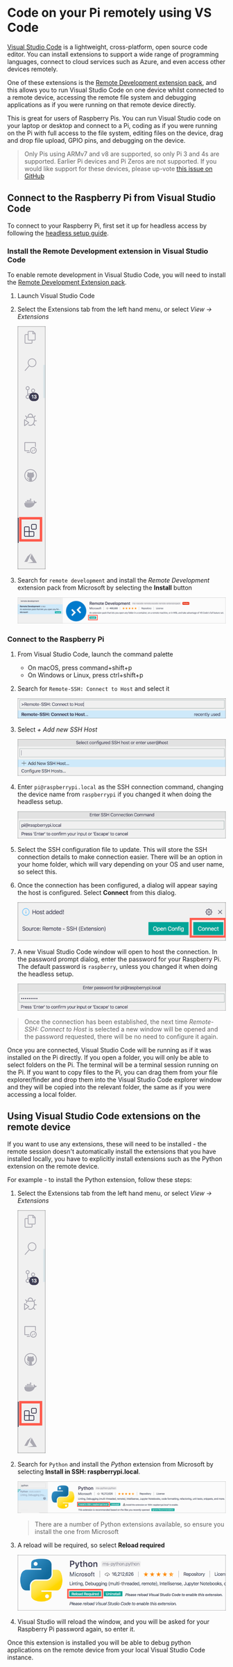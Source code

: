 # Code on your Pi remotely using VS Code

[Visual Studio Code](https://code.visualstudio.com/?WT.mc_id=rpi_resources-github-jabenn) is a lightweight, cross-platform, open source code editor. You can install extensions to support a wide range of programming languages, connect to cloud services such as Azure, and even access other devices remotely.

One of these extensions is the [Remote Development extension pack](https://marketplace.visualstudio.com/items?itemName=ms-vscode-remote.vscode-remote-extensionpack&WT.mc_id=rpi_resources-github-jabenn), and this allows you to run Visual Studio Code on one device whilst connected to a remote device, accessing the remote file system and debugging applications as if you were running on that remote device directly.

This is great for users of Raspberry Pis. You can run Visual Studio code on your laptop or desktop and connect to a Pi, coding as if you were running on the Pi with full access to the file system, editing files on the device, drag and drop file upload, GPIO pins, and debugging on the device.

> Only Pis using ARMv7 and v8 are supported, so only Pi 3 and 4s are supported. Earlier Pi devices and Pi Zeros are not supported. If you would like support for these devices, please up-vote [this issue on GitHub](https://github.com/microsoft/vscode-remote-release/issues/669)

## Connect to the Raspberry Pi from Visual Studio Code

To connect to your Raspberry Pi, first set it up for headless access by following the [headless setup guide](../headless-setup/).

### Install the Remote Development extension in Visual Studio Code

To enable remote development in Visual Studio Code, you will need to install the [Remote Development Extension pack](https://marketplace.visualstudio.com/items?itemName=ms-vscode-remote.vscode-remote-extensionpack&WT.mc_id=rpi_resources-github-jabenn).

1. Launch Visual Studio Code

1. Select the Extensions tab from the left hand menu, or select *View -> Extensions*

   ![The extensions tab in Visual Studio Code](./images/VSCodeMenuExtensions.png)

1. Search for `remote development` and install the *Remote Development* extension pack from Microsoft by selecting the **Install** button

   ![The remote development extension](./images/RemoteDevelopmentExtension.png)

### Connect to the Raspberry Pi

1. From Visual Studio Code, launch the command palette

   * On macOS, press command+shift+p
   * On Windows or Linux, press ctrl+shift+p

1. Search for `Remote-SSH: Connect to Host` and select it

   ![The connect to host option](./images/VSConnectToHost.png)

1. Select *+ Add new SSH Host*

   ![The add new host option](./images/AddNewSSHHost.png)

1. Enter `pi@raspberrypi.local` as the SSH connection command, changing the device name from `raspberrypi` if you changed it when doing the headless setup.

   ![The SSH connection command](./images/EnterSSHHost.png)

1. Select the SSH configuration file to update. This will store the SSH connection details to make connection easier. There will be an option in your home folder, which will vary depending on your OS and user name, so select this.

1. Once the connection has been configured, a dialog will appear saying the host is configured. Select **Connect** from this dialog.

   ![The host added dialog](./images/HostAddedDialog.png)

1. A new Visual Studio Code window will open to host the connection. In the password prompt dialog, enter the password for your Raspberry Pi. The default password is `raspberry`, unless you changed it when doing the headless setup.

   ![The password entry dialog](./images/SSHPassword.png)

> Once the connection has been established, the next time *Remote-SSH: Connect to Host* is selected a new window will be opened and the password requested, there will be no need to configure it again.

Once you are connected, Visual Studio Code will be running as if it was installed on the Pi directly. If you open a folder, you will only be able to select folders on the Pi. The terminal will be a terminal session running on the Pi. If you want to copy files to the Pi, you can drag them from your file explorer/finder and drop them into the Visual Studio Code explorer window and they will be copied into the relevant folder, the same as if you were accessing a local folder.

## Using Visual Studio Code extensions on the remote device

If you want to use any extensions, these will need to be installed - the remote session doesn't automatically install the extensions that you have installed locally, you have to explicitly install extensions such as the Python extension on the remote device.

For example - to install the Python extension, follow these steps:

1. Select the Extensions tab from the left hand menu, or select *View -> Extensions*

   ![The extensions tab in Visual Studio Code](./images/VSCodeMenuExtensions.png)

1. Search for `Python` and install the *Python* extension from Microsoft by selecting **Install in SSH: raspberrypi.local**.

   ![The python extension](./images/PythonExtension.png)

   > There are a number of Python extensions available, so ensure you install the one from Microsoft

1. A reload will be required, so select **Reload required**

   ![Reload required for the python extension](./images/PythonReloadRequired.png)

1. Visual Studio will reload the window, and you will be asked for your Raspberry Pi password again, so enter it.

Once this extension is installed you will be able to debug python applications on the remote device from your local Visual Studio Code instance.
